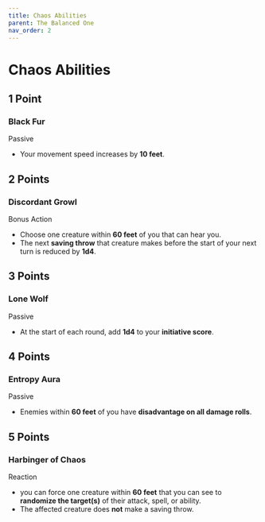 ```yaml
---
title: Chaos Abilities
parent: The Balanced One
nav_order: 2
---
```


# Chaos Abilities

## 1 Point
### Black Fur
Passive
* Your movement speed increases by **10 feet**.

## 2 Points
### Discordant Growl
Bonus Action
* Choose one creature within **60 feet** of you that can hear you.  
* The next **saving throw** that creature makes before the start of your next turn is reduced by **1d4**.

## 3 Points
### Lone Wolf
Passive
* At the start of each round, add **1d4** to your **initiative score**.

## 4 Points
### Entropy Aura
Passive
* Enemies within **60 feet** of you have **disadvantage on all damage rolls**.

## 5 Points
### Harbinger of Chaos
Reaction
*  you can force one creature within **60 feet** that you can see to **randomize the target(s)** of their attack, spell, or ability.  
* The affected creature does **not** make a saving throw.